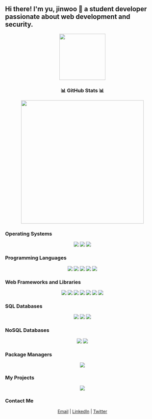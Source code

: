 <h2>Hi there! I'm yu, jinwoo 👋 a student developer passionate about web development and security.</h2>

<div align="center">
  <img src="https://avatars.githubusercontent.com/u/118411971?s=400&u=d7ed8ec8c3d2dda42e94b2e081b5ae36fa7d4d01&v=4" width="150" height="150" />
</div>

<div align="left">
  <h3 align="center">📊 GitHub Stats 📊</h3>
  <p align="center">
    <img src="https://github-readme-stats.vercel.app/api?username=jin182&theme=vue&show_icons=true&count_private=true&hide=contribs&bg_color=00000000&text_color=777" width="400" />
  </p>

  <h3>Operating Systems</h3>
  <div align="center">
    <img src="https://img.shields.io/badge/macOS-000000?style=flat-square&logo=apple&logoColor=white" />
    <img src="https://img.shields.io/badge/Kali_Linux-557C94?style=flat-square&logo=kali-linux&logoColor=white" />
    <img src="https://img.shields.io/badge/Windows-0078D6?style=flat-square&logo=windows&logoColor=white" />
  </div>

  <h3>Programming Languages</h3>
  <div align="center">
    <img src="https://img.shields.io/badge/Java-007396?style=flat-square&logo=Java&logoColor=white" />
    <img src="https://img.shields.io/badge/golang-00ADD8?style=flat-square&logo=go&logoColor=white" />
    <img src="https://img.shields.io/badge/html5-E34F26?style=flat-square&logo=html5&logoColor=white" />
    <img src="https://img.shields.io/badge/css-1572B6?style=flat-square&logo=css3&logoColor=white" />
    <img src="https://img.shields.io/badge/javascript-F7DF1E?style=flat-square&logo=javascript&logoColor=black" />
  </div>

  <h3>Web Frameworks and Libraries</h3>
  <div align="center">
    <img src="https://img.shields.io/badge/Node.js-339933?style=flat-square&logo=nodejs&logoColor=white" />
    <img src="https://img.shields.io/badge/express-000000?style=flat-square&logo=express&logoColor=white" />
    <img src="https://img.shields.io/badge/react-7BB4E3?style=flat-square&logo=react&logoColor=white" />
    <img src="https://img.shields.io/badge/EJS-52B0E7?style=flat-square&label=EJS" />
    <img src="https://img.shields.io/badge/bulma-00D1B2?style=flat-square&logo=bulma&logoColor=white" />
    <img src="https://img.shields.io/badge/bootstrap-7952B3?style=flat-square&logo=bootstrap&logoColor=white" />
    <img src="https://img.shields.io/badge/Vite.js-646CFF?style=flat-square&logo=vite&logoColor=white" />
  </div>

  <h3>SQL Databases</h3>
  <div align="center">
    <img src="https://img.shields.io/badge/MySQL-4479A1?style=flat-square&logo=mysql&logoColor=white" />
    <img src="https://img.shields.io/badge/PostgreSQL-336791?style=flat-square&logo=postgresql&logoColor=white" />
    <img src="https://img.shields.io/badge/Microsoft_SQL_Server-CC2927?style=flat-square&logo=microsoft-sql-server&logoColor=white" />
  </div>

  <h3>NoSQL Databases</h3>
  <div align="center">
    <img src="https://img.shields.io/badge/MongoDB-47A248?style=flat-square&logo=mongodb&logoColor=#47A248" />
    <img src="https://img.shields.io/badge/mongoose-880000?style=flat-square&logo=mongoose&logoColor=white" />
  </div>

  <h3>Package Managers</h3>
  <div align="center">
    <img src="https://img.shields.io/badge/npm-CB3837?style=flat-square&logo=npm&logoColor=white" />
  </div>

  <h3>My Projects</h3>
  <div align="center">
    <a href="https://jinwoo-react-project1.web.app/">
      <img src="https://github-readme-stats.vercel.app/api/pin/?username=jin182&repo=my-project-1&theme=dark" />
    </a>
  </div>

  <h3>Contact Me</h3>
  <div align="center">
    <a href="mailto:jinwoo9288@gmail.com">Email</a> |
    <a href="https://linkedin.com/in/yourusername">LinkedIn</a> |
    <a href="https://twitter.com/yourusername">Twitter</a>
  </div>
</div>
